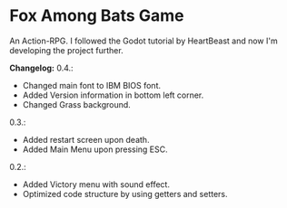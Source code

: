 # Fox Among Bats Game
An Action-RPG.
I followed the Godot tutorial by HeartBeast and now I'm developing the project further.

**Changelog:**
0.4.:
- Changed main font to IBM BIOS font.
- Added Version information in bottom left corner.
- Changed Grass background.

0.3.:
- Added restart screen upon death.
- Added Main Menu upon pressing ESC.

0.2.:
- Added Victory menu with sound effect.
- Optimized code structure by using getters and setters.
